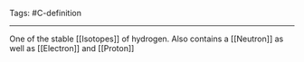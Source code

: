 Tags: #C-definition 

---
One of the stable [[Isotopes]] of hydrogen. Also contains a [[Neutron]] as well as [[Electron]] and [[Proton]]
